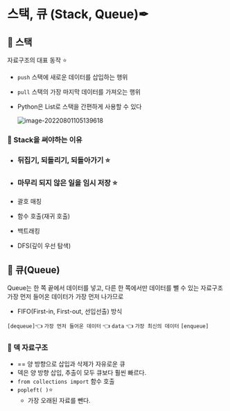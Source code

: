 # 스택, 큐 (Stack, Queue)✒

## 📝 스택

자료구조의 대표 동작 ⭐ 

- `push` 스택에 새로운 데이터를 삽입하는 행위 

- `pull` 스택의 가장 마지막 데이터를 가져오는 행위

- Python은 List로 스택을 간편하게 사용할 수 있다

  ![image-20220801105139618](C:\Users\kj310\AppData\Roaming\Typora\typora-user-images\image-20220801105139618.png)

### 📌 Stack을 써야하는 이유

- ### 뒤집기, 되돌리기, 되돌아가기 ⭐

- ### 마무리 되지 않은 일을 임시 저장 ⭐

- 괄호 매칭

- 함수 호출(재귀 호출)

- 백트래킹

- DFS(깊이 우선 탐색)

## 📝 큐(Queue)

Queue는 한 쪽 끝에서 데이터를 넣고, 다른 한 쪽에서만 데이터를 뺄 수 있는 자료구조 가장 먼저 들어온 데이터가 가장 먼저 나가므로 

- FIFO(First-in, First-out, 선입선출) 방식

`[dequeue]`👈 `가장 먼저 들어온 데이터` 👈 `data`  👈  `가장 최신의 데이터` `[enqueue]`

### 📌 덱 자료구조

- == 양 방향으로 삽입과 삭제가 자유로운 큐
- 덱은 양 방향 삽입, 추출이 모두 큐보다 훨씬 빠르다.
- `from collections import`  함수 호출
- `popleft( )`⭐
  - 가장 오래된 자료를 뺀다.
